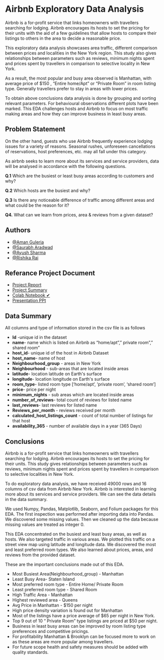 
# Airbnb Exploratory Data Analysis

Airbnb is a for-profit service that links homeowners with travellers searching for lodging. Airbnb encourages its hosts to set the pricing for their units with the aid of a few guidelines that allow hosts to compare their listings to others in the area to decide a reasonable price.

This exploratory data analysis showcases area traffic, different comparison between prices and localities in the New York region. This study also gives relationships between parameters such as reviews, minimum nights spent and prices spent by travellers in comparison to selective locality in New York.

As a result, the most popular and busy area observed is Manhattan, with average price of $150 , “Entire home/Apt” or “Private Room” in room listing type. Generally travellers prefer to stay in areas with lower prices.

To obtain above conclusions data analysis is done by grouping and sorting relevant parameters. For behavioural observations different plots have been marked. This EDA challenges hosts and Airbnb to focus on most traffic making areas and how they can improve business in least busy areas.



## Problem Statement

On the other hand, guests who use Airbnb frequently experience lodging issues for a variety of reasons. Seasonal rushes, unforeseen cancellations of reservations, host preferences, etc. may all fall under this category.

As airbnb seeks to learn more about its services and service providers, data will be analysed in accordance with the following questions.

**Q.1** Which are the busiest or least busy areas according to customers and why?

**Q.2** Which hosts are the busiest and why?

**Q.3** Is there any noticeable difference of traffic among different areas and what could be the reason for it?

**Q4.** What can we learn from prices, area & reviews from a given dataset?

## Authors

- [@Aman Guleria](https://www.github.com/AMAN-GULERIA)
- [@Saurabh Aradwad](https://www.github.com/SaurabhAradwad)
- [@Ayush Sharma](https://www.github.com/SharmaAyush98)
- [@Rishika Rai](https://www.github.com/Rishika70)


## Referance Project Document

- [Project Report](https://docs.google.com/document/d/1mbanu4gkizrLOHRH6HMQ7F8R5-9NN6Q0-niGN-qylVg)
- [Project Summary](https://docs.google.com/document/d/1p3cOFLT8r2IEQqYt6VN15pRm08pgmH2a_VRbNvxpJK4)
- [Colab Notebook ✔](https://colab.research.google.com/drive/1V5g1DG36tKmnOIo16fTS24fcYwWPVrER)
- [Presentation PPt](https://docs.google.com/presentation/d/1UCrj69m1apzEDxoeaXlcaRbl86SRJWj8B3CENUpoI_A/edit?usp=drive_web&ouid=117820608631250670510)
## Data Summary

All columns and type of information stored in the csv file is as follows

- **Id** -unique id in the dataset
- **name**- name which is listed on Airbnb as “home/apt”,” private room”,” shared room”
- **host_id**- unique id of the host in Airbnb Dataset
- **host_name**- name of host
- **Neighbourhood_group** - areas in New York
- **Neighbourhood** - sub-areas that are located inside areas
- **latitude**- location latitude on Earth's surface
- **longitude**- location longitude on Earth's surface
- **room_type**- listed room type [‘home/apt’, ’private room’, ‘shared room’]
- **price**- price per night
- **minimum_nights** - sub areas which are located inside areas
- **number_of_reviews**- total count of reviews for listed name
- **last_reviews**- last reviews for listed name
- **Reviews_per_month** - reviews received per month
- **calculated_host_listings_count** - count of total number of listings for that host
- **availability_365** - number of available days in a year (365 Days)

## Conclusions

Airbnb is a for-profit service that links homeowners with travellers searching for lodging. Airbnb encourages its hosts to set the pricing for their units. This study gives relationships between parameters such as reviews, minimum nights spent and prices spent by travellers in comparison to selective localities in New York.

To do exploratory data analysis, we have received 49000 rows and 16 columns of csv data from Airbnb New York. Airbnb is interested in learning more about its services and service providers. We can see the data details in the data summary.

We used Numpy, Pandas, Matplotlib, Seaborn, and Folium packages for this EDA. The first inspection was performed after importing data into Pandas. We discovered some missing values. Then we cleaned up the data because missing values are treated as integer 0.

This EDA concentrated on the busiest and least busy areas, as well as hosts. We also targeted traffic in various areas. We plotted this traffic on a street view map using latitude and longitude data. We discovered the most and least preferred room types. We also learned about prices, areas, and reviews from the provided dataset.


These are the important conclusions made out of this EDA.

- Most Busiest Area(Neighbourhood_group) - Manhattan
- Least Busy Area- Staten Island
- Most preferred room type - Entire Home/ Private Room
- Least preferred room type - Shared Room
- High Traffic Area - Manhattan
- Highest reviewed area - Queens
- Avg Price in Manhattan - $150 per night
- High price density variation is found out for Manhattan
- Most of the listings have a price average of $65 per night in New York.
- Top 9 out of 10 “ Private Room” type listings are priced at $50 per night.
- Business in least busy areas can be improved by room listing type preferences and competitive pricings.
- For profitability Manhattan & Brooklyn can be focused more to work on as these areas are more popular among travellers.
- For future scope health and safety measures should be added with quality standards.
